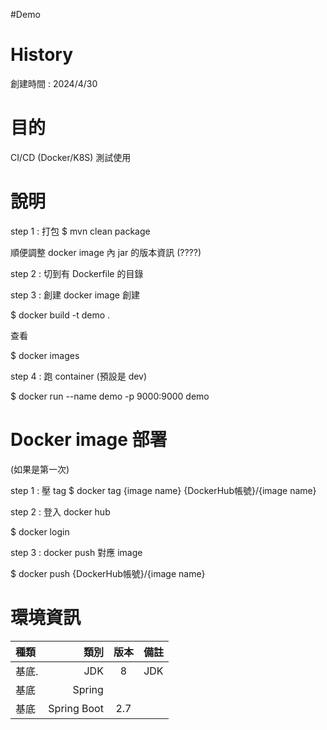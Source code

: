 #Demo

# History

創建時間 : 2024/4/30


# 目的

CI/CD (Docker/K8S) 測試使用


# 說明

step 1 : 打包
$ mvn clean package 

順便調整 docker image 內 jar 的版本資訊 (????)


step 2 : 切到有 Dockerfile 的目錄


step 3 :  創建 docker image
 創建
 
 $ docker build -t demo .
 
 查看
 
 $ docker images 
 
step 4 : 跑 container  (預設是 dev)

$ docker run --name demo -p 9000:9000 demo


# Docker image 部署

(如果是第一次)

step 1 : 壓 tag
$ docker tag {image name} {DockerHub帳號}/{image name} 

step 2 : 登入 docker hub 

$ docker login 

step 3 :  docker push 對應 image

$ docker push {DockerHub帳號}/{image name} 



 
# 環境資訊
 



| 種類 | 類別 | 版本 | 備註|
| :------| --------------: | :---------: |:-----------------------: |
| 基底.     | JDK                     | 8               | JDK    |
| 基底 | Spring        |         |                         |
| 基底 | Spring Boot  | 2.7   |                         |

